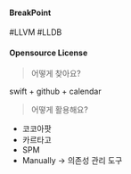 
#### BreakPoint
#LLVM #LLDB


#### Opensource License 
> 어떻게 찾아요?

swift + github + calendar


> 어떻게 활용해요?

- 코코아팟
- 카르타고
- SPM
- Manually 
-> 의존성 관리 도구 
